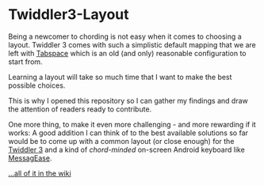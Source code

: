# Twiddler3-Layout
Being a newcomer to chording is not easy when it comes to choosing a layout. Twiddler 3 comes with such a simplistic default mapping that we are left with [Tabspace](https://github.com/cswetenham/tabspace2.1) which is an old (and only) reasonable configuration to start from.

Learning a layout will take so much time that I want to make the best possible choices.

This is why I opened this repository so I can gather my findings and draw the attention of readers ready to contribute.

One more thing, to make it even more challenging - and more rewarding if it works: A good addition I can think of to the best available solutions so far would be to come up with a common layout (or close enough) for the [Twiddler 3](http://twiddler.tekgear.com/) and a kind of 
_chord-minded_ on-screen Android keyboard like [MessagEase](http://www.exideas.com/ME/me_faq.html).

[...all of it in the wiki](https://github.com/ivanwfr/Twiddler3-Layout/wiki)
